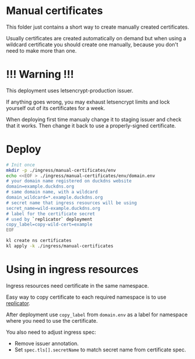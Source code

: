 
# Manual certificates

This folder just contains a short way to create manually created certificates.

Usually certificates are created automatically on demand
but when using a wildcard certificate you should create one manually,
because you don't need to make more than one.

# !!! Warning !!!

This deployment uses letsencrypt-production issuer.

If anything goes wrong, you may exhaust letsencrypt limits
and lock yourself out of its certificates for a week.

When deploying first time manualy change it to staging issuer and check that it works.
Then change it back to use a properly-signed certificate.

# Deploy

```bash
# Init once
mkdir -p ./ingress/manual-certificates/env
echo <<EOF > ./ingress/manual-certificates/env/domain.env
# your domain name registered on duckdns website
domain=example.duckdns.org
# same domain name, with a wildcard
domain_wildcard=*.example.duckdns.org
# secret name that ingress resources will be using
secret_name=wild-example.duckdns.org
# label for the certificate secret
# used by `replicator` deployment
copy_label=copy-wild-cert=example
EOF

kl create ns certificates
kl apply -k ./ingress/manual-certificates
```

# Using in ingress resources

Ingress resources need certificate in the same namespace.

Easy way to copy certificate to each required namespace is to use [replicator](../replicator/).

After deployment use `copy_label` from `domain.env`
as a label for namespace where you need to use the certificate.

You also need to adjust ingress spec:
- Remove issuer annotation.
- Set `spec.tls[].secretName` to match secret name from certificate spec.

